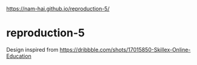 https://nam-hai.github.io/reproduction-5/

# reproduction-5
Design inspired from https://dribbble.com/shots/17015850-Skillex-Online-Education
